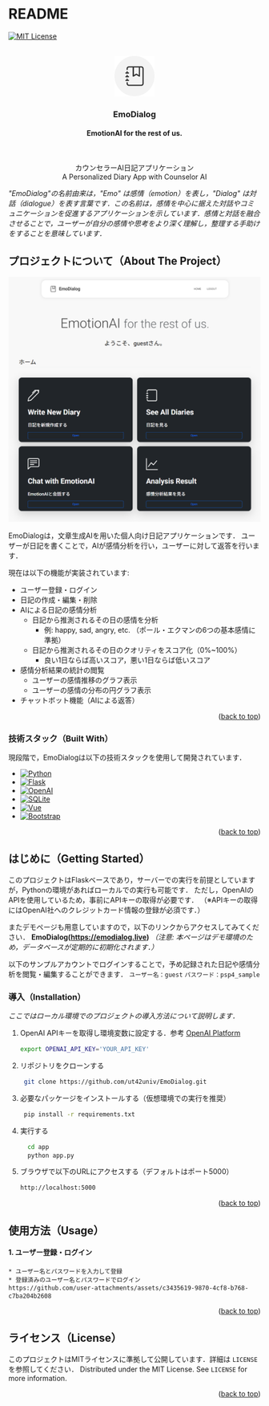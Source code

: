 # README

<!-- Improved compatibility of back to top link: See: https://github.com/othneildrew/Best-README-Template/pull/73 -->
<a id="readme-top"></a>
<!--
*** Thanks for checking out the Best-README-Template. If you have a suggestion
*** that would make this better, please fork the repo and create a pull request
*** or simply open an issue with the tag "enhancement".
*** Don't forget to give the project a star!
*** Thanks again! Now go create something AMAZING! :D
-->



<!-- PROJECT SHIELDS -->
<!--
*** I'm using markdown "reference style" links for readability.
*** Reference links are enclosed in brackets [ ] instead of parentheses ( ).
*** See the bottom of this document for the declaration of the reference variables
*** for contributors-url, forks-url, etc. This is an optional, concise syntax you may use.
*** https://www.markdownguide.org/basic-syntax/#reference-style-links
-->

[![MIT License][license-shield]][license-url]


<!-- PROJECT LOGO -->
<br />
<div align="center">
  <a href="https://emodialog.live">
    <img src="images/logo.png" alt="Logo" width="80" height="80">
  </a>

  <h3 align="center">EmoDialog</h3>
  <h4 align="center">EmotionAI for the rest of us.</h4> 
  <br />
  <p align="center">
    カウンセラーAI日記アプリケーション
    <br />
    A Personalized Diary App with Counselor AI
  </p>
</div>

_"EmoDialog"の名前由来は，"Emo" は感情（emotion）を表し，"Dialog" は対話（dialogue）を表す言葉です．この名前は，感情を中心に据えた対話やコミュニケーションを促進するアプリケーションを示しています．感情と対話を融合させることで，ユーザーが自分の感情や思考をより深く理解し，整理する手助けをすることを意味しています．_

<!-- ABOUT THE PROJECT -->
## プロジェクトについて（About The Project）

[![Product Name Screen Shot][product-screenshot]](https://emodialog.live)

EmoDialogは，文章生成AIを用いた個人向け日記アプリケーションです．
ユーザーが日記を書くことで，AIが感情分析を行い，ユーザーに対して返答を行います．

現在は以下の機能が実装されています:
* ユーザー登録・ログイン
* 日記の作成・編集・削除
* AIによる日記の感情分析
  * 日記から推測されるその日の感情を分析
    * 例: happy, sad, angry, etc. （ポール・エクマンの6つの基本感情に準拠）
  * 日記から推測されるその日のクオリティをスコア化（0%~100%）
    * 良い1日ならば高いスコア，悪い1日ならば低いスコア
* 感情分析結果の統計の閲覧
  * ユーザーの感情推移のグラフ表示
  * ユーザーの感情の分布の円グラフ表示
* チャットボット機能（AIによる返答）



<p align="right">(<a href="#readme-top">back to top</a>)</p>



### 技術スタック（Built With）

現段階で，EmoDialogは以下の技術スタックを使用して開発されています．

* [![Python][Python.org]][Python-url]
* [![Flask][Flask.palletsprojects]][Flask-url]
* [![OpenAI][openai.com]][openai-url]
* [![SQLite][sqllite]][sqllite-url]
* [![Vue][Vue.js]][Vue-url]
* [![Bootstrap][Bootstrap.com]][Bootstrap-url]
<p align="right">(<a href="#readme-top">back to top</a>)</p>



<!-- GETTING STARTED -->
## はじめに（Getting Started）

このプロジェクトはFlaskベースであり，サーバーでの実行を前提としていますが，Pythonの環境があればローカルでの実行も可能です．
ただし，OpenAIのAPIを使用しているため，事前にAPIキーの取得が必要です．
（※APIキーの取得にはOpenAI社へのクレジットカード情報の登録が必須です．）

またデモページも用意していますので，以下のリンクからアクセスしてみてください．
**EmoDialog(https://emodialog.live)**
_（注意: 本ページはデモ環境のため，データベースが定期的に初期化されます．）_

以下のサンプルアカウントでログインすることで，予め記録された日記や感情分析を閲覧・編集することができます．
`ユーザー名：guest`
`パスワード：psp4_sample`

### 導入（Installation）

_ここではローカル環境でのプロジェクトの導入方法について説明します．_

1. OpenAI APIキーを取得し環境変数に設定する．参考 [OpenAI Platform](https://platform.openai.com)
    ```sh
    export OPENAI_API_KEY='YOUR_API_KEY'
    ```
2. リポジトリをクローンする
   ```sh
    git clone https://github.com/ut42univ/EmoDialog.git
   ```
3. 必要なパッケージをインストールする（仮想環境での実行を推奨）
   ```sh
    pip install -r requirements.txt
   ```
4. 実行する
    ```sh
      cd app
      python app.py
    ```
5. ブラウザで以下のURLにアクセスする（デフォルトはポート5000）
    ```sh
    http://localhost:5000
    ```

<p align="right">(<a href="#readme-top">back to top</a>)</p>



<!-- USAGE EXAMPLES -->
## 使用方法（Usage）

#### 1. ユーザー登録・ログイン
    * ユーザー名とパスワードを入力して登録
    * 登録済みのユーザー名とパスワードでログイン
    https://github.com/user-attachments/assets/c3435619-9870-4cf8-b768-c7ba204b2608

<p align="right">(<a href="#readme-top">back to top</a>)</p>

<!-- LICENSE -->
## ライセンス（License）

このプロジェクトはMITライセンスに準拠して公開しています．詳細は `LICENSE` を参照してください．
Distributed under the MIT License. See `LICENSE` for more information.

<p align="right">(<a href="#readme-top">back to top</a>)</p>



<!-- MARKDOWN LINKS & IMAGES -->
<!-- https://www.markdownguide.org/basic-syntax/#reference-style-links -->
[contributors-shield]: https://img.shields.io/github/contributors/othneildrew/Best-README-Template.svg?style=for-the-badge
[contributors-url]: https://github.com/othneildrew/Best-README-Template/graphs/contributors
[forks-shield]: https://img.shields.io/github/forks/othneildrew/Best-README-Template.svg?style=for-the-badge
[forks-url]: https://github.com/othneildrew/Best-README-Template/network/members
[stars-shield]: https://img.shields.io/github/stars/othneildrew/Best-README-Template.svg?style=for-the-badge
[stars-url]: https://github.com/othneildrew/Best-README-Template/stargazers
[issues-shield]: https://img.shields.io/github/issues/othneildrew/Best-README-Template.svg?style=for-the-badge
[issues-url]: https://github.com/othneildrew/Best-README-Template/issues
[license-shield]: https://img.shields.io/github/license/othneildrew/Best-README-Template.svg?style=for-the-badge
[license-url]: https://github.com/ut42univ/EmoDialog/blob/main/LICENSE
[linkedin-shield]: https://img.shields.io/badge/-LinkedIn-black.svg?style=for-the-badge&logo=linkedin&colorB=555
[linkedin-url]: https://linkedin.com/in/othneildrew
[product-screenshot]: images/screenshot.png
[Next.js]: https://img.shields.io/badge/next.js-000000?style=for-the-badge&logo=nextdotjs&logoColor=white
[Next-url]: https://nextjs.org/
[React.js]: https://img.shields.io/badge/React-20232A?style=for-the-badge&logo=react&logoColor=61DAFB
[React-url]: https://reactjs.org/
[Vue.js]: https://img.shields.io/badge/Vue.js-35495E?style=for-the-badge&logo=vuedotjs&logoColor=4FC08D
[Vue-url]: https://vuejs.org/
[Angular.io]: https://img.shields.io/badge/Angular-DD0031?style=for-the-badge&logo=angular&logoColor=white
[Angular-url]: https://angular.io/
[Svelte.dev]: https://img.shields.io/badge/Svelte-4A4A55?style=for-the-badge&logo=svelte&logoColor=FF3E00
[Svelte-url]: https://svelte.dev/
[Laravel.com]: https://img.shields.io/badge/Laravel-FF2D20?style=for-the-badge&logo=laravel&logoColor=white
[Laravel-url]: https://laravel.com
[Bootstrap.com]: https://img.shields.io/badge/Bootstrap-563D7C?style=for-the-badge&logo=bootstrap&logoColor=white
[Bootstrap-url]: https://getbootstrap.com
[JQuery.com]: https://img.shields.io/badge/jQuery-0769AD?style=for-the-badge&logo=jquery&logoColor=white
[JQuery-url]: https://jquery.com 
[Python.org]: https://img.shields.io/badge/Python-3776AB?style=for-the-badge&logo=python&logoColor=white
[Python-url]: https://www.python.org/
[Flask.palletsprojects]: https://img.shields.io/badge/Flask-000000?style=for-the-badge&logo=flask&logoColor=white
[Flask-url]: https://flask.palletsprojects.com/
[sqllite]: https://img.shields.io/badge/SQLite-07405E?style=for-the-badge&logo=sqlite&logoColor=white
[sqllite-url]: https://www.sqlite.org/index.html
[openai.com]: https://img.shields.io/badge/OpenAI-F2F2F2?style=for-the-badge&logo=openai&logoColor=black
[openai-url]: https://www.openai.com/
[Heroku.com]: https://img.shields.io/badge/Heroku-430098?style=for-the-badge&logo=heroku&logoColor=white
[Heroku-url]: https://www.heroku.com/
[Google Cloud]: https://img.shields.io/badge/Google_Cloud-4285F4?style=for-the-badge&logo=google-cloud&logoColor=white
[Google Cloud-url]: https://cloud.google.com/
[matplotlib]: https://img.shields.io/badge/Matplotlib-3776AB?style=for-the-badge&logo=python&logoColor=white
[matplotlib-url]: https://matplotlib.org/